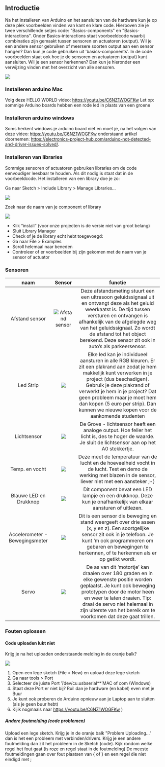 ## Introductie
Na het installeren van Arduino en het aansluiten van de hardware kun je op deze plek voorbeelden vinden van kant en klare code. Hierboven zie je twee verschillende setjes code: "Basics-components" en "Basics-interactions". Onder Basics-interactions staat voorbeeldcode waarbij combinaties zijn gemaakt tussen sensoren en actuatoren (output). Wil je een andere sensor gebruiken of meersere soorten output aan een sensor hangen? Dan kun je code gebruiken uit 'basics-components'. In de code voorbeelden staat ook hoe je de sensoren en actuatoren (output) kunt aansluiten. Wil je een sensor herkennen? Dan kun je hieronder een verwijzing vinden met het overzicht van alle sensoren.

![](https://github.com/harmsel/Ubicomp-code/blob/main/imagesGit/board.png)

### Installeren arduino Mac
Volg deze HELLO WORLD video: https://youtu.be/C6NZ1WOGFKw 
Let op: sommige Arduino boards hebben een rode led in plaats van een groene

### Installeren arduino windows
Soms herkent windows je arduino board niet en moet je, na het volgen van deze video: https://youtu.be/C6NZ1WOGFKw onderstaand artikel doornemen: https://electronics-project-hub.com/arduino-not-detected-and-driver-issues-solved/.


### Installeren van libraries
Sommige sensoren of actuatoren gebruiken libraries om de code eenvoudiger leesbaar te houden. Als dit nodig is staat dat in de voorbeeldcode. Het installeren van een library doe je zo:

Ga naar Sketch > Include Library > Manage Libraries…

![](https://github.com/harmsel/Ubicomp-code/blob/main/imagesGit/libman1.png)

Zoek naar de naam van je component of library

![](https://github.com/harmsel/Ubicomp-code/blob/main/imagesGit/libman2.png)


* Klik “install” (voor onze projecten is de versie niet van groot belang)
* Sluit Library Manager
* Check of je de library echt hebt toegevoegd:
* Ga naar File > Examples
* Scroll helemaal naar beneden
* Controleer of er voorbeelden bij zijn gekomen met de naam van je sensor of actuator

### Sensoren

| naam | Sensor   | functie   |
| :---:   | :---: | :---: |
| Afstand sensor| ![Afstand sensor](https://m.media-amazon.com/images/I/51ugwbd5ynL._SL160_.jpg)  | Deze afstandsmeting stuurt een een ultrasoon geluidssignaal uit en ontvangt deze als het geluid weerkaatst is. De tijd tussen versturen en ontvangen is afhankelijk van de afgelegde weg van het geluidssignaal. Zo wordt de afstand tot het object berekend. Deze sensor zit ook in auto’s als parkeersensor. |
| Led Strip | ![](https://github.com/harmsel/Ubicomp-code/blob/main/imagesGit/ledstrip.png)   | Elke led kan je individueel aansturen in alle RGB kleuren. Er zit een plakrand aan zodat je hem makkelijk kunt verwerken in je project (dus beschadigen). Gebruik je deze plakrand of verwerkt je hem in je project? Dat geen probleem maar je moet hem dan kopen (5 euro per strip). Dan kunnen we nieuwe kopen voor de aankomende studenten |
| Lichtsensor | ![](https://www.filipeflop.com/wp-content/uploads/2017/08/9SS88_1-180x180.jpg)   | De Grove - lichtsensor heeft een analoge output. Hoe feller het licht is, des te hoger de waarde. Je sluit de lichtsensor aan op het A0 stekkertje. |
| Temp. en vocht | ![](https://github.com/harmsel/Ubicomp-code/blob/main/imagesGit/temphu.png)   | Deze meet de temperatuur van de lucht en de hoeveelheid vocht in de lucht. Test en demo de werking met blazen in de sensor, liever niet met een aansteker ;-)  |
| Blauwe LED en Drukknop | ![](https://github.com/harmsel/Ubicomp-code/blob/main/imagesGit/ledknop.png)    | Dit component bevat een LED lampje en een drukknop. Deze kun je onafhankelijk van elkaar aansturen of uitlezen.   |
| Accelerometer - Bewegingsmeter | ![](https://github.com/harmsel/Ubicomp-code/blob/main/imagesGit/acceler.png)  | Dit is een sensor die beweging en stand weergeeft over drie assen (x, y en z). Een soortgelijke sensor zit ook in je telefoon. Je kunt ‘m ook programmeren om gebaren en bewegingen te herkennen, of te herkennen als er op getikt wordt.
| Servo | ![](https://silicio.mx/media/catalog/product/cache/1/small_image/195x195/5e06319eda06f020e43594a9c230972d/r/o/rob08211p/Grove---Servomotor-21.jpg) | De as van dit ‘motortje’ kan draaien over 180 graden en in elke gewenste positie worden geplaatst. Je kunt ook beweging prototypen door de motor heen en weer te laten draaien. Tip: draai de servo niet helemaal in zijn uiterste van het bereik om te voorkomen dat deze gaat trillen.   |


### Fouten oplossen

#### Code uploaden lukt niet
Krijg je na het uploaden onderstaande melding in de  oranje balk?

![](https://docs.m2stud.io/cs/arduino/images/%28Arduino_Tutorials%29_Arduino_Upload_Fail.png)


1. Open een lege sketch (File > New) en upload deze lege sketch 
2. Ga naar tools > Port
3. Selecteer de juiste Port ”/dev/cu.usbserial**’MAC of com (Windows) 
4. Staat deze Port er niet bij? Ruil dan je hardware (en kabel) even met je Buur
5. Je kunt ook proberen de Arduino opnieuw aan je Laptop aan te sluiten (als je geen buur hebt)
6. Kijik nogmaals naar https://youtu.be/C6NZ1WOGFKw ) 


##### Andere foutmelding (code problemen)
Upload een lege sketch. Krijg je in de oranje balk "Problem Uploading..." dan is het een probleem met verbinden/drivers. Krijg je een andere foutmelding dan zit het probleem in de Sketch (code).
Kijk rondom welke regel het fout gaat (is roze en regel staat in de foutmelding)
De meeste foutmeldingen gaan over fout plaatsen van { of } en een regel die niet eindigd met ;
